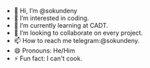 - 👋 Hi, I’m @sokundeny
- 👀 I’m interested in coding.
- 🌱 I’m currently learning at CADT.
- 💞️ I’m looking to collaborate on every project.
- 📫 How to reach me telegram:@sokundeny.
- 😄 Pronouns: He/Him
- ⚡ Fun fact: I can't cook.

<!---
sokundeny/sokundeny is a ✨ special ✨ repository because its `README.md` (this file) appears on your GitHub profile.
You can click the Preview link to take a look at your changes.
--->
